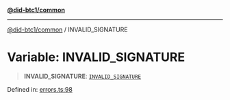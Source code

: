 [**@did-btc1/common**](../README.md)

***

[@did-btc1/common](../globals.md) / INVALID\_SIGNATURE

# Variable: INVALID\_SIGNATURE

> **INVALID\_SIGNATURE**: [`INVALID_SIGNATURE`](../enumerations/Btc1ErrorCode.md#invalid_signature)

Defined in: [errors.ts:98](https://github.com/dcdpr/did-btc1-js/blob/751aedd75738c26882a2149e644ae32b9e424707/packages/common/src/errors.ts#L98)
